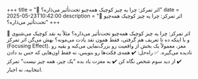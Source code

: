 +++
title = "🎯 اثر تمرکز: چرا یه چیز کوچیک همه‌چیو تحت‌تأثیر می‌ذاره؟"
date = 2025-05-23T10:42:00
description = "🎯 اثر تمرکز: چرا یه چیز کوچیک همه‌چیو تحت‌تأثیر می‌ذاره؟"
+++

🎯 اثر تمرکز: چرا یه چیز کوچیک همه‌چیو تحت‌تأثیر می‌ذاره؟ مثلاً یه نقد کوچیک می‌شنوی و با اینکه ده تا تعریف هم گرفتی، فقط همون نقد یادت می‌مونه؟ بهش می‌گن اثر تمرکز (Focusing Effect). مغز، معمولاً یک بخش از واقعیت رو بزرگ‌نمایی می‌کنه و بقیه رو نادیده می‌گیره. ✅ راه‌حل: ✔️ همه‌ی فکت‌ها رو بنویس، نه فقط اون‌هایی که حس بد دادن ✔️ از دید سوم شخص نگاه کن ✔️ به مغزت یاد بده "یک چیز، همه چیز نیست" تمرکز انتخابیه، نه اجبار.
